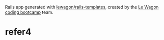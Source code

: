 Rails app generated with [lewagon/rails-templates](https://github.com/lewagon/rails-templates), created by the [Le Wagon coding bootcamp](https://www.lewagon.com) team.
# refer4
